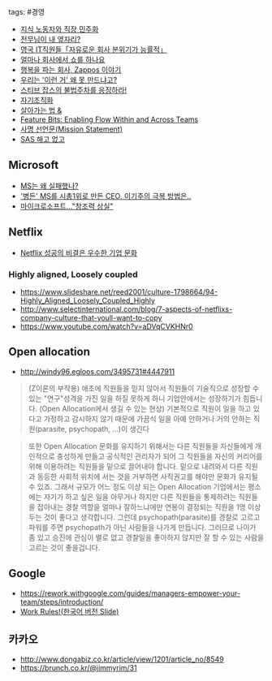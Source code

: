 tags: #경영 

- [지식 노동자와 직장 민주화](http://ageoftransformation.blogspot.kr/2016/02/blog-post_99.html)
- [전무님이 내 옆자리?](http://minjang.egloos.com/1953349 "http://minjang.egloos.com/1953349")
- [영국 IT직원들「자유로운 회사 분위기가 능률적」](http://www.zdnet.co.kr/news/enterprise/etc/0%2C39031164%2C39164254%2C00.htm)
- [얼마나 회사에서 쇼를 하나요](http://okjsp.tistory.com/1165643593 "http://okjsp.tistory.com/1165643593")
- [행복을 파는 회사, Zappos 이야기](http://health20.kr/1214 "http://health20.kr/1214")
- [우리는 '이런 거' 왜 못 만드냐고?](http://media.daum.net/digital/view.html?cateid=1046&newsid=20100501182507010&p=ohmynews "http://media.daum.net/digital/view.html?cateid=1046&newsid=20100501182507010&p=ohmynews")
- [스티브 잡스의 불법주차를 응징하라!](http://www.ohmynews.com/NWS_Web/View/at_pg.aspx?CNTN_CD=A0001383610 "http://www.ohmynews.com/NWS_Web/View/at_pg.aspx?CNTN_CD=A0001383610")
- [자기조직화](http://yunsunghan.tistory.com/427 "http://yunsunghan.tistory.com/427")
- [살아가는 법 &](http://yunsunghan.tistory.com/425 "http://yunsunghan.tistory.com/425")
- [Feature Bits: Enabling Flow Within and Across Teams](http://www.infoq.com/presentations/Feature-Bits "http://www.infoq.com/presentations/Feature-Bits")
- [사명 선언문(Mission Statement)](http://cimio.net/648 "http://cimio.net/648")
- [SAS 해고 없고](http://news.hankyung.com/201101/2011012124621.html?ch=news "http://news.hankyung.com/201101/2011012124621.html?ch=news")


## Microsoft
- [MS는 왜 실패했나?](http://www.appleforum.com/mac-column/61455-%EB%A7%88%EC%9D%B4%ED%81%AC%EB%A1%9C%EC%86%8C%ED%94%84%ED%8A%B8%EB%8A%94-%EC%96%B4%EB%96%BB%EA%B2%8C-%EC%8B%A4%ED%8C%A8%ED%95%98%EC%98%80%EB%82%98.html)
- ['병든' MS를 시총1위로 만든 CEO, 이기주의 극복 방법은..](https://blog.naver.com/businessinsight/221547816812)
- [마이크로소프트..."창조력 상실"](http://x86osx.com/bbs/view.php?id=freeboard&no=25590 "http://x86osx.com/bbs/view.php?id=freeboard&no=25590")


## Netflix
- [Netflix 성공의 비결은 우수한 기업 문화](http://sungmooncho.com/2010/06/05/netflix/ "http://sungmooncho.com/2010/06/05/netflix/")

### Highly aligned, Loosely coupled
- https://www.slideshare.net/reed2001/culture-1798664/94-Highly_Aligned_Loosely_Coupled_Highly
- http://www.selectinternational.com/blog/7-aspects-of-netflixs-company-culture-that-youll-want-to-copy
- https://www.youtube.com/watch?v=aDVqCVKHNr0

## Open allocation
- http://windy96.egloos.com/3495731#4447911

> (Z이론의 부작용) 애초에 직원들을 믿지 않아서 직원들이 기술직으로 성장할 수 있는 "연구"성격을 가진 일을 하질 못하게 하니 기업안에서는 성장하기가 힘듭니다.
(Open Allocation에서 생길 수 있는 현상) 기본적으로 직원이 일을 하고 있다고 가정하고 감시하지 않기 때문에 가끔식 일을 아예 안하거나 거의 안하는 직원(parasite, psychopath, ...)이 생긴다

> 또한 Open Allocation 문화를 유지하기 위해서는 다른 직원들을 자신들에게 개인적으로 충성하게 만들고 공식적인 관리자가 되어 그 직원들을 자신의 커리어를 위해 이용하려는 직원들을 밑으로 끌어내야 합니다. 밑으로 내려와서 다른 직원과 동등한 사회적 위치에 서는 것을 거부하면 사직권고를 해야만 문화가 유지될 수 있죠. 그래서 규모가 어느 정도 이상 되는 Open Allocation 기업에서는 평소에는 자기가 하고 싶은 일을 아무거나 하지만 다른 직원들을 통제하려는 직원들을 잡아내는 경찰 역할을 얼마나 잘하느냐에만 연봉이 결정되는 직원을 1명 이상 두는 것이 좋다고 생각합니다. 그런데 psychopath(parasite)를 경찰로 고르고 파워를 주면 psychopath가 아닌 사람들을 나가게 만듭니다. 그러므로 나이가 좀 있고 승진에 관심이 별로 없고 경찰일을 좋아하지 않지만 잘 할 수 있는 사람을 고르는 것이 좋을겁니다.

## Google
- https://rework.withgoogle.com/guides/managers-empower-your-team/steps/introduction/
- [Work Rules!(한국어 버전 Slide)](https://www.slideshare.net/alleciel/work-rules-korean-ver)

## 카카오
- http://www.dongabiz.co.kr/article/view/1201/article_no/8549
- https://brunch.co.kr/@jimmyrim/31

